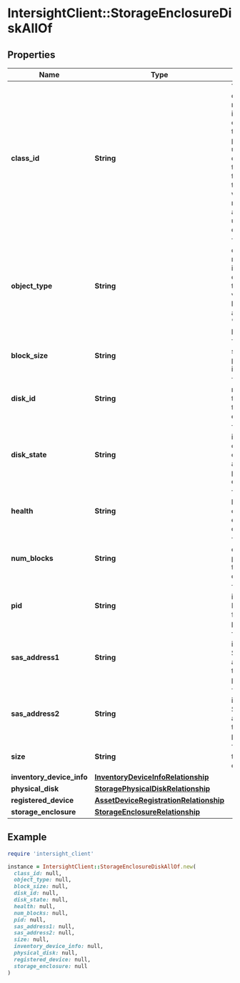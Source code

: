# IntersightClient::StorageEnclosureDiskAllOf

## Properties

| Name | Type | Description | Notes |
| ---- | ---- | ----------- | ----- |
| **class_id** | **String** | The fully-qualified name of the instantiated, concrete type. This property is used as a discriminator to identify the type of the payload when marshaling and unmarshaling data. | [default to &#39;storage.EnclosureDisk&#39;] |
| **object_type** | **String** | The fully-qualified name of the instantiated, concrete type. The value should be the same as the &#39;ClassId&#39; property. | [default to &#39;storage.EnclosureDisk&#39;] |
| **block_size** | **String** | The block size of the physical disk in bytes. | [optional] |
| **disk_id** | **String** | This field represents the disk Id in the storage enclosure. | [optional] |
| **disk_state** | **String** | This field identifies the current disk configuration applied in the physical disk. | [optional] |
| **health** | **String** | The current health state of the enclosure disk. | [optional] |
| **num_blocks** | **String** | The number of blocks present on the physical disk. | [optional] |
| **pid** | **String** | This field identifies the Product ID for physicalDisk. | [optional][readonly] |
| **sas_address1** | **String** | This field identifies the SAS address assigned to the disk SAS port-1. | [optional] |
| **sas_address2** | **String** | This field identifies the SAS address assigned to the disk SAS port-2. | [optional] |
| **size** | **String** | The size of the physical disk in MB. | [optional] |
| **inventory_device_info** | [**InventoryDeviceInfoRelationship**](InventoryDeviceInfoRelationship.md) |  | [optional] |
| **physical_disk** | [**StoragePhysicalDiskRelationship**](StoragePhysicalDiskRelationship.md) |  | [optional] |
| **registered_device** | [**AssetDeviceRegistrationRelationship**](AssetDeviceRegistrationRelationship.md) |  | [optional] |
| **storage_enclosure** | [**StorageEnclosureRelationship**](StorageEnclosureRelationship.md) |  | [optional] |

## Example

```ruby
require 'intersight_client'

instance = IntersightClient::StorageEnclosureDiskAllOf.new(
  class_id: null,
  object_type: null,
  block_size: null,
  disk_id: null,
  disk_state: null,
  health: null,
  num_blocks: null,
  pid: null,
  sas_address1: null,
  sas_address2: null,
  size: null,
  inventory_device_info: null,
  physical_disk: null,
  registered_device: null,
  storage_enclosure: null
)
```


